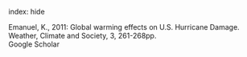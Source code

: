 index: hide

<div class="Citation">

  <div class="Citation-body">
    <div class="Citation-text">Emanuel, K., 2011: Global warming effects on U.S. Hurricane Damage. <span class="Article-journal">Weather, Climate and Society, </span><span class="Article-volume">3, </span>261-268pp.</div>
    <div class="Citation-links">
      <div class="CitationLink" data-href="https://scholar.google.com/scholar?q=Global+warming+effects+on+U.S.+Hurricane+Damage">
        <div class="CitationLink-icon CitationLink-Scholar"></div>
        <div class="CitationLink-text">Google Scholar</div>
      </div>
    </div>
  </div>
</div>


<div class="Citation-copy">

</div>
